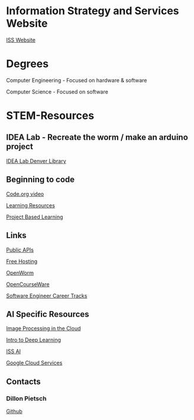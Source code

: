 # Information Strategy and Services Website
[ISS Website](https://www.cuanschutz.edu/offices/iss/home)

# Degrees
Computer Engineering - Focused on hardware & software

Computer Science - Focused on software


# STEM-Resources

## IDEA Lab - Recreate the worm / make an arduino project
[IDEA Lab Denver Library](https://www.denverlibrary.org/idealab)

## Beginning to code
[Code.org video](https://www.youtube.com/watch?v=nKIu9yen5nc)

[Learning Resources](https://github.com/karlhorky/learn-to-program)

[Project Based Learning](https://github.com/practical-tutorials/project-based-learning)


## Links
[Public APIs](https://github.com/public-apis/public-apis)

[Free Hosting](https://github.com/awesome-selfhosted/awesome-selfhosted)

[OpenWorm](https://openworm.org/)

[OpenCourseWare](https://ocw.mit.edu/)

[Software Engineer Career Tracks](https://github.com/codepath/student-career-handbook/blob/master/software-engineering/software-career-tracks.md)


## AI Specific Resources
[Image Processing in the Cloud](https://cloud.google.com/architecture/ai-ml/image-processing-cloud-functions?_gl=1*13kl41g*_ga*Nzc3MTk2Mjk2LjE3MjA3MzI0ODQ.*_ga_WH2QY8WWF5*MTcyMTQwMTczNy40LjEuMTcyMTQwMTkxNy40NS4wLjA.#invoke-rest-api)

[Intro to Deep Learning](http://introtodeeplearning.com/)

[ISS AI](https://www.cuanschutz.edu/offices/iss/artificial-intelligence)

[Google Cloud Services](https://www.cuanschutz.edu/offices/office-of-information-technology/tools-services/detail-page/google-cloud-platform)


## Contacts
### Dillon Pietsch
[Github](https://github.com/mrjustpeachy)
